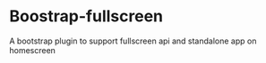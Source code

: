 Boostrap-fullscreen
===================

A bootstrap plugin to support fullscreen api and standalone app on homescreen

